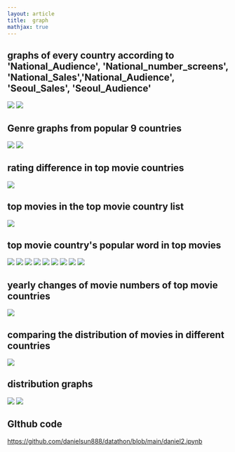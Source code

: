 ```yaml
---
layout: article
title:  graph 
mathjax: true
---
```





## graphs of every country according to 'National_Audience', 'National_number_screens', 'National_Sales','National_Audience', 'Seoul_Sales', 'Seoul_Audience' 
![](https://raw.githubusercontent.com/danielsun888/danielsun888.github.io/main/_posts/graph/daniel_1_1.png )
![](https://raw.githubusercontent.com/danielsun888/danielsun888.github.io/main/_posts/graph/daniel_1_2.png )
## Genre graphs from popular 9 countries
![](https://raw.githubusercontent.com/danielsun888/danielsun888.github.io/main/_posts/graph/daniel_2_1.png )
![](graph/daniel_2_2.png )

## rating difference in top movie countries 
![](https://raw.githubusercontent.com/danielsun888/danielsun888.github.io/main/_posts/graph/daniel_3_1.png )

## top movies in the top movie country list
![](https://raw.githubusercontent.com/danielsun888/danielsun888.github.io/main/_posts/graph/daniel_4_1.png )
## top movie country's popular word in top movies

![](https://raw.githubusercontent.com/danielsun888/danielsun888.github.io/main/_posts/graph/wordcloud_%EB%8F%85%EC%9D%BC.png )
![](https://raw.githubusercontent.com/danielsun888/danielsun888.github.io/main/_posts/graph/wordcloud_%EB%AF%B8%EA%B5%AD.png )
![](https://raw.githubusercontent.com/danielsun888/danielsun888.github.io/main/_posts/graph/wordcloud_%EC%98%81%EA%B5%AD.png )
![](https://raw.githubusercontent.com/danielsun888/danielsun888.github.io/main/_posts/graph/wordcloud_%EC%9D%B4%ED%83%88%EB%A6%AC%EC%95%84.png )
![](https://raw.githubusercontent.com/danielsun888/danielsun888.github.io/main/_posts/graph/wordcloud_%EC%9D%BC%EB%B3%B8.png )
![](https://raw.githubusercontent.com/danielsun888/danielsun888.github.io/main/_posts/graph/wordcloud_%EC%A4%91%EA%B5%AD.png )
![](https://raw.githubusercontent.com/danielsun888/danielsun888.github.io/main/_posts/graph/wordcloud_%ED%94%84%EB%9E%91%EC%8A%A4.png )
![](https://raw.githubusercontent.com/danielsun888/danielsun888.github.io/main/_posts/graph/wordcloud_%ED%95%9C%EA%B5%AD.png )
![](https://raw.githubusercontent.com/danielsun888/danielsun888.github.io/main/_posts/graph/wordcloud_%ED%99%8D%EC%BD%A9.png )

## yearly changes of movie numbers of top movie countries 


![](https://raw.githubusercontent.com/danielsun888/danielsun888.github.io/main/_posts/graph/daniel_5_1.png )
## comparing the distribution of movies in different countries
![](https://raw.githubusercontent.com/danielsun888/danielsun888.github.io/main/_posts/graph/daniel_6_1.png )


## distribution graphs
![](https://raw.githubusercontent.com/danielsun888/danielsun888.github.io/main/_posts/graph/daniel_7_1.png )
![](https://raw.githubusercontent.com/danielsun888/danielsun888.github.io/main/_posts/graph/daniel_7_2.png )

## GIthub code

<https://github.com/danielsun888/datathon/blob/main/daniel2.ipynb>
